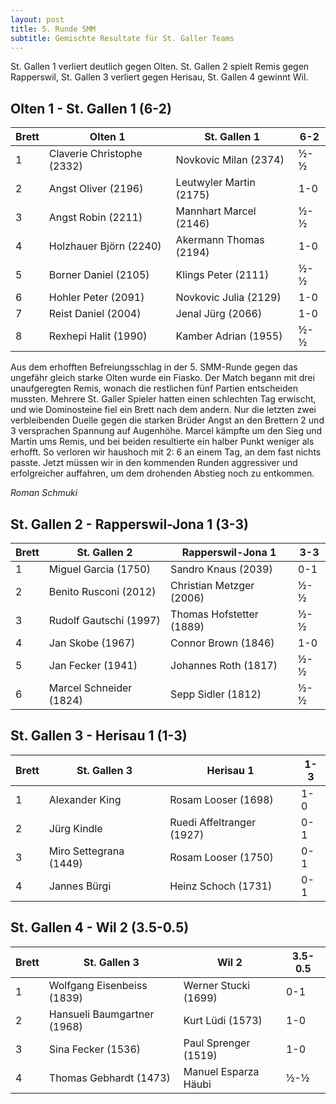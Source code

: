 ```yaml
---
layout: post
title: 5. Runde SMM
subtitle: Gemischte Resultate für St. Galler Teams
---
```


St. Gallen 1 verliert deutlich gegen Olten. St. Gallen 2 spielt Remis gegen Rapperswil, St. Gallen 3 verliert gegen Herisau, St. Gallen 4 gewinnt Wil.

## Olten 1 - St. Gallen 1 (6-2)

| Brett | Olten 1                    | St. Gallen 1            | 6-2 |
|-------|----------------------------|-------------------------|-----|
| 1     | Claverie Christophe (2332) | Novkovic Milan (2374)   | ½-½ |
| 2     | Angst Oliver (2196)        | Leutwyler Martin (2175) | 1-0 |
| 3     | Angst Robin (2211)         | Mannhart Marcel (2146)  | ½-½ |
| 4     | Holzhauer Björn (2240)     | Akermann Thomas (2194)  | 1-0 |
| 5     | Borner Daniel (2105)       | Klings Peter (2111)     | ½-½ |
| 6     | Hohler Peter (2091)        | Novkovic Julia (2129)   | 1-0 |
| 7     | Reist Daniel (2004)        | Jenal Jürg (2066)       | 1-0 |
| 8     | Rexhepi Halit (1990)       | Kamber Adrian (1955)    | ½-½ |


Aus dem erhofften Befreiungsschlag in der 5. SMM-Runde gegen das ungefähr gleich starke Olten wurde ein Fiasko. Der Match begann mit drei unaufgeregten Remis, wonach die restlichen fünf Partien entscheiden mussten. Mehrere St. Galler Spieler hatten einen schlechten Tag erwischt, und wie Dominosteine fiel ein Brett nach dem andern. Nur die letzten zwei verbleibenden Duelle gegen die starken Brüder Angst an den Brettern 2 und 3 versprachen Spannung auf Augenhöhe. Marcel kämpfte um den Sieg und Martin ums Remis, und bei beiden resultierte ein halber Punkt weniger als erhofft. So verloren wir haushoch mit 2: 6 an einem Tag, an dem fast nichts passte. Jetzt müssen wir in den kommenden Runden aggressiver und erfolgreicher auffahren, um dem drohenden Abstieg noch zu entkommen.

_Roman Schmuki_

## St. Gallen 2 - Rapperswil-Jona 1 (3-3)

| Brett | St. Gallen 2            | Rapperswil-Jona 1        | 3-3 |
|-------|-------------------------|--------------------------|-----|
| 1     | Miguel Garcia	 (1750)   | Sandro Knaus (2039)      | 0-1 |
| 2     | Benito Rusconi (2012)   | Christian Metzger (2006) | ½-½ |
| 3     | Rudolf Gautschi (1997)  | Thomas Hofstetter (1889) | ½-½ |
| 4     | Jan Skobe (1967)        | Connor Brown (1846)      | 1-0 |
| 5     | Jan Fecker (1941)       | Johannes Roth (1817)     | ½-½ |
| 6     | Marcel Schneider (1824) | Sepp Sidler	 (1812)      | ½-½ |

## St. Gallen 3 - Herisau 1 (1-3)

| Brett | St. Gallen 3           | Herisau 1                 | 1-3 |
|-------|------------------------|---------------------------|-----|
| 1     | Alexander King         | Rosam Looser (1698)       | 1-0 |
| 2     | Jürg Kindle            | Ruedi Affeltranger (1927) | 0-1 |
| 3     | Miro Settegrana (1449) | Rosam Looser (1750)       | 0-1 |
| 4     | Jannes Bürgi           | Heinz Schoch (1731)       | 0-1 |

## St. Gallen 4 - Wil 2 (3.5-0.5)

| Brett | St. Gallen 3                | Wil 2                | 3.5-0.5 |
|-------|-----------------------------|----------------------|---------|
| 1     | Wolfgang Eisenbeiss (1839)  | Werner Stucki (1699) | 0-1     |
| 2     | Hansueli Baumgartner (1968) | Kurt Lüdi (1573)     | 1-0     |
| 3     | Sina Fecker (1536)          | Paul Sprenger (1519) | 1-0     |
| 4     | Thomas Gebhardt (1473)      | Manuel Esparza Häubi | ½-½     |



